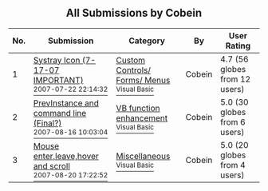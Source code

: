 ﻿<div align="center">

## All Submissions by Cobein

</div>

No.  | Submission | Category | By   | User Rating
---- | ---------- | -------- | ---- | -----------
1 | [Systray Icon \(7\-17\-07 IMPORTANT\)<br /><sup>2007-07-22 22:14:32</sup>](https://github.com/Planet-Source-Code/cobein-systray-icon-7-17-07-important__1-68948) | [Custom Controls/ Forms/  Menus<br /><sup>Visual Basic</sup>](../ByCategory/custom-controls-forms-menus__1-4.md) | Cobein | 4.7 (56 globes from 12 users)
2 | [PrevInstance and command line \(Final?\)<br /><sup>2007-08-16 10:03:04</sup>](https://github.com/Planet-Source-Code/cobein-previnstance-and-command-line-final__1-68998) | [VB function enhancement<br /><sup>Visual Basic</sup>](../ByCategory/vb-function-enhancement__1-25.md) | Cobein | 5.0 (30 globes from 6 users)
3 | [Mouse enter,leave,hover and scroll<br /><sup>2007-08-20 17:22:52</sup>](https://github.com/Planet-Source-Code/cobein-mouse-enter-leave-hover-and-scroll__1-69187) | [Miscellaneous<br /><sup>Visual Basic</sup>](../ByCategory/miscellaneous__1-1.md) | Cobein | 5.0 (20 globes from 4 users)
